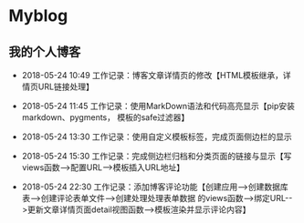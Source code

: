 # Myblog
## 我的个人博客


* 2018-05-24  10:49			工作记录：博客文章详情页的修改【HTML模板继承，详情页URL链接处理】

* 2018-05-24  11:45			工作记录：使用MarkDown语法和代码高亮显示【pip安装markdown、pygments， 模板的safe过滤器】

* 2018-05-24  13:30			工作记录：使用自定义模板标签，完成页面侧边栏的显示

* 2018-05-24  15:30			工作记录：完成侧边栏归档和分类页面的链接与显示【写views函数-->配置URL-->模板插入URL地址】

* 2018-05-24  22:30			工作记录：添加博客评论功能【创建应用-->创建数据库表-->创建评论表单文件-->创建处理处理表单数据
的views函数-->绑定URL-->更新文章详情页面detail视图函数-->模板渲染并显示评论内容】
